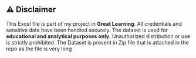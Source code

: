 ## ⚠️ Disclaimer
This Excel file is part of my project in **Great Learning**. All credentials and sensitive data have been handled securely. 
The dataset is used for **educational and analytical purposes only**. Unauthorized distribution or use is strictly prohibited.
The Dataset is present in Zip file that is attached in the repo as the file is very long

